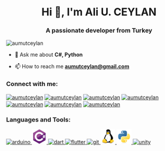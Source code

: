 <h1 align="center">Hi 👋, I'm Ali U. CEYLAN</h1>
<h3 align="center">A passionate developer from Turkey</h3>

<p align="left"> <img src="https://komarev.com/ghpvc/?username=aumutceylan&label=Profile%20views&color=0e75b6&style=flat" alt="aumutceylan" /> </p>

- 💬 Ask me about **C#, Python**

- 📫 How to reach me **aumutceylan@gmail.com**

<h3 align="left">Connect with me:</h3>
<p align="left">
<a href="https://twitter.com/aumutceylan" target="blank"><img align="center" src="https://raw.githubusercontent.com/rahuldkjain/github-profile-readme-generator/master/src/images/icons/Social/twitter.svg" alt="aumutceylan" height="30" width="40" /></a>
<a href="https://linkedin.com/in/aumutceylan" target="blank"><img align="center" src="https://raw.githubusercontent.com/rahuldkjain/github-profile-readme-generator/master/src/images/icons/Social/linked-in-alt.svg" alt="aumutceylan" height="30" width="40" /></a>
<a href="https://codesandbox.com/aumutceylan" target="blank"><img align="center" src="https://cdn.jsdelivr.net/npm/simple-icons@3.0.1/icons/codesandbox.svg" alt="aumutceylan" height="30" width="40" /></a>
<a href="https://fb.com/aumutceylan" target="blank"><img align="center" src="https://raw.githubusercontent.com/rahuldkjain/github-profile-readme-generator/master/src/images/icons/Social/facebook.svg" alt="aumutceylan" height="30" width="40" /></a>
<a href="https://instagram.com/aumutceylan" target="blank"><img align="center" src="https://raw.githubusercontent.com/rahuldkjain/github-profile-readme-generator/master/src/images/icons/Social/instagram.svg" alt="aumutceylan" height="30" width="40" /></a>
<a href="https://medium.com/@aumutceylan" target="blank"><img align="center" src="https://raw.githubusercontent.com/rahuldkjain/github-profile-readme-generator/master/src/images/icons/Social/medium.svg" alt="aumutceylan" height="30" width="40" /></a>
<a href="https://www.youtube.com/channel/UC6aoOIL6WpuAdTEwEuwoX5g" target="blank"><img align="center" src="https://raw.githubusercontent.com/rahuldkjain/github-profile-readme-generator/master/src/images/icons/Social/youtube.svg" alt="aumutceylan" height="30" width="40" /></a>
</p>

<h3 align="left">Languages and Tools:</h3>
<p align="left"> <a href="https://www.arduino.cc/" target="_blank"> <img src="https://cdn.worldvectorlogo.com/logos/arduino-1.svg" alt="arduino" width="40" height="40"/> </a> <a href="https://www.w3schools.com/cs/" target="_blank"> <img src="https://raw.githubusercontent.com/devicons/devicon/master/icons/csharp/csharp-original.svg" alt="csharp" width="40" height="40"/> </a> <a href="https://dart.dev" target="_blank"> <img src="https://www.vectorlogo.zone/logos/dartlang/dartlang-icon.svg" alt="dart" width="40" height="40"/> </a> <a href="https://flutter.dev" target="_blank"> <img src="https://www.vectorlogo.zone/logos/flutterio/flutterio-icon.svg" alt="flutter" width="40" height="40"/> </a> <a href="https://git-scm.com/" target="_blank"> <img src="https://www.vectorlogo.zone/logos/git-scm/git-scm-icon.svg" alt="git" width="40" height="40"/> </a> <a href="https://www.linux.org/" target="_blank"> <img src="https://raw.githubusercontent.com/devicons/devicon/master/icons/linux/linux-original.svg" alt="linux" width="40" height="40"/> </a> <a href="https://www.python.org" target="_blank"> <img src="https://raw.githubusercontent.com/devicons/devicon/master/icons/python/python-original.svg" alt="python" width="40" height="40"/> </a> <a href="https://unity.com/" target="_blank"> <img src="https://www.vectorlogo.zone/logos/unity3d/unity3d-icon.svg" alt="unity" width="40" height="40"/> </a> </p>
